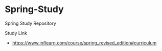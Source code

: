 # Spring-Study
Spring Study Repository

Study Link
- https://www.inflearn.com/course/spring_revised_edition#curriculum

